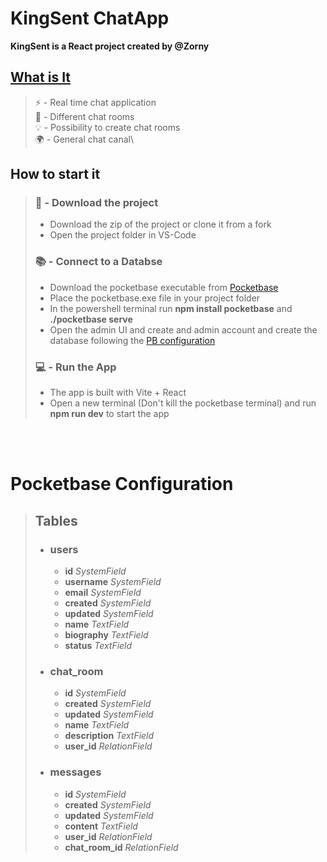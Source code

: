 # KingSent ChatApp

**KingSent is a React project created by @Zorny**

## <u>What is It</u>
> ⚡ - Real time chat application\
> 🚪 - Different chat rooms\
> 💡 - Possibility to create chat rooms\
> 🌍 - General chat canal\

## How to start it

> ### 💾 - Download the project
> - Download the zip of the project or clone it from a fork
> - Open the project folder in VS-Code
> ### 📚 - Connect to a Databse
> - Download the pocketbase executable from <a href="https://pocketbase.io/docs/" >Pocketbase</a>
> - Place the pocketbase.exe file in your project folder 
> - In the powershell terminal run **npm install pocketbase** and **./pocketbase serve**
> - Open the admin UI and create and admin account and create the database following the <a href="#PB_Config" >PB configuration</a>
> ### 💻 - Run the App
> - The app is built with Vite + React
> - Open a new terminal (Don't kill the pocketbase terminal) and run **npm run dev** to start the app

<br>
<br>



# <div id="PB_Config">Pocketbase Configuration </div>
> ## Tables
> - ### users
>   - **id** *SystemField*
>   - **username** *SystemField*
>   - **email** *SystemField*
>   - **created** *SystemField*
>   - **updated** *SystemField*
>   - **name** *TextField*
>   - **biography** *TextField*
>   - **status** *TextField*
> - ### chat_room
>   - **id** *SystemField*
>   - **created** *SystemField*
>   - **updated** *SystemField*
>   - **name** *TextField*
>   - **description** *TextField*
>   - **user_id** *RelationField*
> - ### messages
>   - **id** *SystemField*
>   - **created** *SystemField*
>   - **updated** *SystemField*
>   - **content** *TextField*
>   - **user_id** *RelationField*
>   - **chat_room_id** *RelationField*

